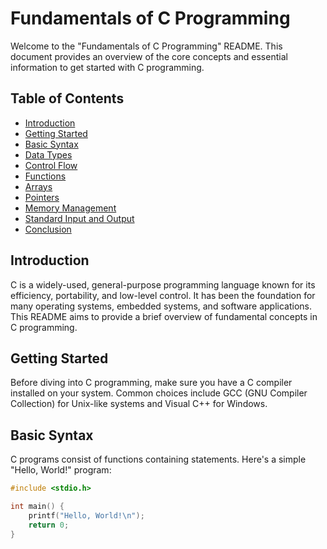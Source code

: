 
# Fundamentals of C Programming

Welcome to the "Fundamentals of C Programming" README. This document provides an overview of the core concepts and essential information to get started with C programming.

## Table of Contents
- [Introduction](#introduction)
- [Getting Started](#getting-started)
- [Basic Syntax](#basic-syntax)
- [Data Types](#data-types)
- [Control Flow](#control-flow)
- [Functions](#functions)
- [Arrays](#arrays)
- [Pointers](#pointers)
- [Memory Management](#memory-management)
- [Standard Input and Output](#standard-input-and-output)
- [Conclusion](#conclusion)

## Introduction
C is a widely-used, general-purpose programming language known for its efficiency,
portability, and low-level control. It has been the foundation for many operating systems,
embedded systems, and software applications. This README aims to provide a brief overview 
of fundamental concepts in C programming.

## Getting Started
Before diving into C programming, make sure you have a C compiler installed on your system.
Common choices include GCC (GNU Compiler Collection) for Unix-like systems and Visual C++ for Windows.

## Basic Syntax
C programs consist of functions containing statements. Here's a simple "Hello, World!" program:

```c
#include <stdio.h>

int main() {
    printf("Hello, World!\n");
    return 0;
}
